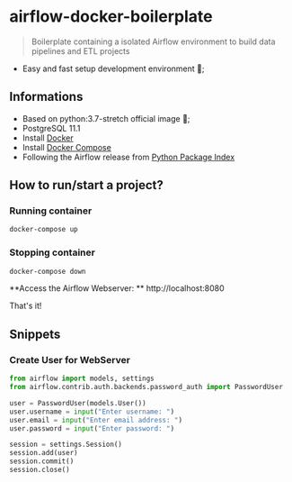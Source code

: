 # airflow-docker-boilerplate

> Boilerplate containing a isolated Airflow environment to build data pipelines and ETL projects

- Easy and fast setup development environment :running:;

## Informations

* Based on python:3.7-stretch official image :snake:;
* PostgreSQL 11.1
* Install [Docker](https://www.docker.com/)
* Install [Docker Compose](https://docs.docker.com/compose/install/)
* Following the Airflow release from [Python Package Index](https://pypi.python.org/pypi/airflow)

## How to run/start a project?

### Running container
```bash
docker-compose up
```

### Stopping container
```bash
docker-compose down
```

**Access the Airflow Webserver: ** http://localhost:8080

That's it!

## Snippets

### Create User for WebServer

```python
from airflow import models, settings
from airflow.contrib.auth.backends.password_auth import PasswordUser

user = PasswordUser(models.User())
user.username = input("Enter username: ")
user.email = input("Enter email address: ")
user.password = input("Enter password: ")

session = settings.Session()
session.add(user)
session.commit()
session.close()
```

